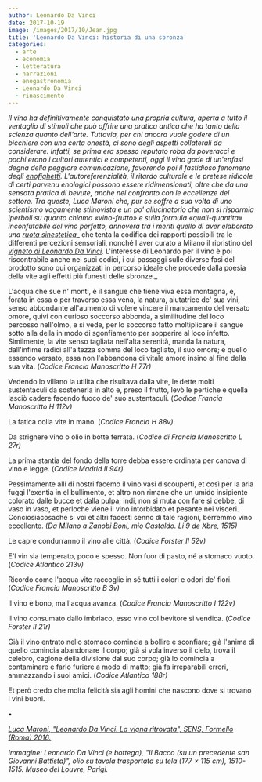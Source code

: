 ```yaml
---
author: Leonardo Da Vinci
date: 2017-10-19 
image: /images/2017/10/Jean.jpg
title: 'Leonardo Da Vinci: historia di una sbronza'
categories:
  - arte
  - economia
  - letteratura
  - narrazioni
  - enogastronomia
  - Leonardo Da Vinci
  - rinascimento
---
```


*Il vino ha definitivamente conquistato una propria cultura, aperta a tutto il ventaglio di stimoli che può offrire una pratica antica che ha tanto della scienza quanto dell'arte. Tuttavia, per chi ancora vuole godere di un bicchiere con una certa onestà, ci sono degli aspetti collaterali da considerare. Infatti, se prima era spesso reputato roba da poveracci e pochi erano i cultori autentici e competenti, oggi il vino gode di un'enfasi degna della peggiore comunicazione, favorendo poi il fastidioso fenomeno degli [enofighetti](http://www.doctorwine.it/Firmato-DoctorWine/Firmato-DW/Gli-enofighetti). L'autoreferenzialità, il ritardo culturale e le pretese ridicole di certi parvenu enologici possono essere ridimensionati, oltre che da una sensata pratica di bevute, anche nel confronto con le eccellenze del settore. Tra queste, Luca Maroni che, pur se soffre a sua volta di uno scientismo vagamente stilnovista e un po' allucinatorio che non si risparmia iperboli su quanto chiama «vino-frutto» e sulla formula «quali-quantita» inconfutabile del vino perfetto, annovera tra i meriti quello di aver elaborato una [ruota sinestetica](http://www.ruotasensorialesinestetica.com/public/files/Ruota%20Sensoriale%2023_1_17%20RGB_2.pdf)*\_ che tenta la codifica dei rapporti possibili tra le differenti percezioni sensoriali, nonché l'aver curato a Milano il ripristino del [*vigneto di Leonardo Da Vinci*](http://www.ilfattoquotidiano.it/2015/02/21/luca-maroni-enologo-ed-editore-ritrovato-reimpiantato-vigna-leonardo-vinci/1441977/). L'interesse di Leonardo per il vino è poi riscontrabile anche nei suoi codici, i cui passaggi sulle diverse fasi del prodotto sono qui organizzati in percorso ideale che procede dalla poesia della vite agli effetti più funesti delle sbronze.\_

L'acqua che sue n' monti, è il sangue che tiene viva essa montagna, e, forata in essa o per traverso essa vena, la natura, aiutatrice de' sua vini, senso abbondante all'aumento di volere vincere il mancamento del versato omore, quivi con curioso soccorso abbonda, a similitudine del loco percosso nell'olmo, e si vede, per lo soccorso fatto moltiplicare il sangue sotto alla della in modo di sgonfiamento per sopperire al loco infetto. Similmente, la vite senso tagliata nell'alta serenità, manda la natura, dall'infime radici all'altezza somma del loco tagliato, il suo omore; e quello essendo versato, essa non l'abbandona di vitale amore insino al fine della sua vita. (*Codice Francia Manoscritto H 77r)*

Vedendo lo villano la utilità che risultava dalla vite, le dette molti sustentaculi da sostenerla in alto e, preso il frutto, levò le pertiche e quella lasciò cadere facendo fuoco de' suo sustentaculi. (*Codice Francia Manoscritto H 112v)*

La fatica colla vite in mano. (*Codice Francia H 88v)*

Da strignere vino o olio in botte ferrata. (*Codice di Francia Manoscritto L 27r)*

La prima stantia del fondo della torre debba essere ordinata per canova di vino e legge. (*Codice Madrid II 94r)*

Pessimamente allí di nostri facemo il vino vasi discouperti, et così per la aria fuggi l'exentia in el bullimento, et altro non rimane che un umido insipiente colorato dalle bucce et dalla pulpa; indi, non si muta con fare si debbe, di vaso in vaso, et perloche viene il vino intorbidato et pesante nei visceri. Conciosiacosache si voi et altri facesti senno di tale ragioni, berremmo vino eccellente. (*Da Milano a Zanobi Boni, mio Castaldo. Li 9 de Xbre, 1515)*

Le capre condurranno il vino alle città. (*Codice Forster II 52v)*

E'l vin sia temperato, poco e spesso. Non fuor di pasto, né a stomaco vuoto. (*Codice Atlantico 213v)*

Ricordo come l'acqua vite raccoglie in sé tutti i colori e odori de' fiori. (*Codice Francia Manoscritto B 3v)*

Il vino è bono, ma l'acqua avanza. (*Codice Francia Manoscritto I 122v)*

Il vino consumato dallo imbriaco, esso vino col bevitore si vendica. (*Codice Forster II 21r)*

Già il vino entrato nello stomaco comincia a bollire e sconfiare; già l'anima di quello comincia abandonare il corpo; già si vola inverso il cielo, trova il celebro, cagione della divisione dal suo corpo; già lo comincia a contaminare e farlo furiere a modo di matto; già fa irreparabili errori, ammazzando i suoi amici. (*Codice Atlantico 188r)*

Et però credo che molta felicità sia agli homini che nascono dove si trovano i vini buoni.

•

[*Luca Maroni, "Leonardo Da Vinci. La vigna ritrovata", SENS, Formello (Roma) 2016.*](https://www.ibs.it/leonardo-da-vinci-vigna-ritrovata-libro-luca-maroni/e/9788899482008)

*Immagine: Leonardo Da Vinci (e bottega), "Il Bacco (su un precedente san Giovanni Battista)", olio su tavola trasportata su tela (177 × 115 cm), 1510-1515. Museo del Louvre, Parigi.*
